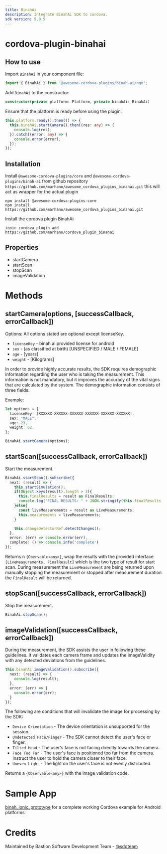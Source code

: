 ```yaml
---
title: BinahAi
description: Integrate BinahAi SDK to cordova.
sdk version: 5.0.5
---
```

<!--
# license: Licensed to the Apache Software Foundation (ASF) under one
#         or more contributor license agreements.  See the NOTICE file
#         distributed with this work for additional information
#         regarding copyright ownership.  The ASF licenses this file
#         to you under the Apache License, Version 2.0 (the
#         "License"); you may not use this file except in compliance
#         with the License.  You may obtain a copy of the License at
#
#           http://www.apache.org/licenses/LICENSE-2.0
#
#         Unless required by applicable law or agreed to in writing,
#         software distributed under the License is distributed on an
#         "AS IS" BASIS, WITHOUT WARRANTIES OR CONDITIONS OF ANY
#         KIND, either express or implied.  See the License for the
#         specific language governing permissions and limitations
#         under the License. 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
-->

# cordova-plugin-binahai


## How to use

Import `BinahAi` in your component file: 

```ts
import { BinahAi } from '@awesome-cordova-plugins/binah-ai/ngx';
```

Add `BinahAi` to the constructor:
```ts
constructor(private platform: Platform, private binahAi: BinahAi)
```
Ensure that the platform is ready before using the plugin:
```ts
this.platform.ready().then(() => {
  this.binahAi.startCamera().then((res: any) => {
    console.log(res);
  }).catch((error: any) => {
    console.error(error);
  });
});
```

## Installation
Install `@awesome-cordova-plugins/core` and `@awesome-cordova-plugins/binah-ai` from github repository `https://github.com/marhano/awesome_cordova_plugins_binahai.git` this will act as wrapper for the actual plugin

    npm install @awesome-cordova-plugins-core
    npm install https://github.com/marhano/awesome_cordova_plugins_binahai.git

Install the cordova plugin BinahAi

    ionic cordova plugin add https://github.com/marhano/cordova_plugin_binahai
    

## Properties

- startCamera
- startScan
- stopScan
- imageValidation

# Methods

## startCamera(options, [successCallback, errorCallback])

Options: All options stated are optional except licenseKey.

- `licenseKey` - binah ai provided license for android
- `sex` - (as classified at birth) [UNSPECIFIED / MALE / FEMALE]
- `age` - [years]
- `weight` - [Kilograms]

In order to provide highly accurate results, the SDK requires demographic information regarding the user who is taking the measurement. This information is not mandatory, but it improves the accuracy of the vital signs that are calculated by the system. The demographic information consists of three fields:

Example:

```ts
let options = {
  licenseKey: [XXXXXX-XXXXXX-XXXXXX-XXXXXX-XXXXXX-XXXXXX],
  sex: "MALE",
  age: 23,
  weight: 62,
};

BinahAi.startCamera(options);
```

## startScan([successCallback, errorCallback])

Start the measurement.

```ts 
BinahAi.startScan().subscribe({
  next: (result) => {
    this.startSimulation();
    if(Object.keys(result).length > 3){
      this.finalResults = result as FinalResults;
      console.log("FINAL RESULTS: " + JSON.stringify(this.finalResults, null, 4));
    }else{
      const liveMeasurements = result as LiveMeasurements;
      this.measurements = liveMeasurements;
    }

    this.changeDetectorRef.detectChanges();
  },
  error: (err) => console.error(err),
  complete: () => console.info('complete')
});
```

Returns n `{Obervable<any>}`, wrap the results with the provided interface `[LiveMeasurements, FinalResult]` which is the two type of result for start scan. During measurement the `LiveMeasurement` are being returned upon manually stopping the measurement or stopped after measurement duration the `FinalResult` will be returned.

## stopScan([successCallback, errorCallback])

Stop the measurement.

```ts 
BinahAi.stopScan();
```

## imageValidation([successCallback, errorCallback])

During the measurement, the SDK assists the user in following these guidelines. It validates each camera frame and updates the imageValidity with any detected deviations from the guidelines.

```ts 
this.binahAi.imageValidation().subscribe({
  next: (result) => {
    console.log(result);
  },
  error: (err) => {
    console.error(err);
  }
});
```

The following are conditions that will invalidate the image for processing by the SDK:

- `Device Orientation` - The device orientation is unsupported for the session.
- `Undetected Face/Finger` - The SDK cannot detect the user's face or finger.
- `Tilted Head` - The user's face is not facing directly towards the camera.
- `Face Too Far` - The user's face is positioned too far from the camera. Instruct the user to hold the camera closer to their face.
- `Uneven Light` - The light on the user's face is not evenly distributed.

Returns a `{Observable<any>}` with the image validation code.

# Sample App
<a href="https://github.com/marhano/binah_ionic_prototype">binah_ionic_prototype</a> for a complete working Cordova example for Android platforms.

# Credits
Maintained by Bastion Software Development Team - <a href="https://github.com/sddteam">@sddteam</a>

